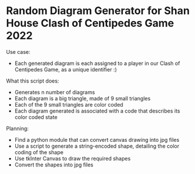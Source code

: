 # Random Diagram Generator for Shan House Clash of Centipedes Game 2022

Use case:
- Each generated diagram is each assigned to a player in our Clash of Centipedes Game, as a unique identifier :)

What this script does:
- Generates n number of diagrams
- Each diagram is a big triangle, made of 9 small triangles
- Each of the 9 small triangles are color coded
- Each diagram generated is associated with a code that describes its color coded state

Planning:
- Find a python module that can convert canvas drawing into jpg files
- Use a script to generate a string-encoded shape, detailing the color coding of the shape
- Use tkInter Canvas to draw the required shapes
- Convert the shapes into jpg files
